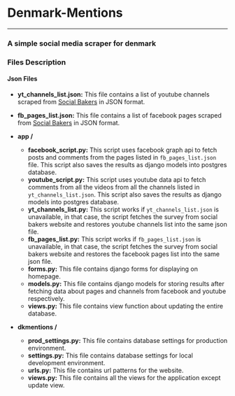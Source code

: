# Denmark-Mentions
---
### A simple social media scraper for denmark

### Files Description

#### Json Files
* **yt_channels_list.json:** This file contains a list of youtube channels scraped from [Social Bakers](https://www.socialbakers.com/statistics/youtube/channels/denmark/) in JSON format.
* **fb_pages_list.json:** This file contains a list of facebook pages scraped from [Social Bakers](https://www.socialbakers.com/statistics/facebook/pages/total/denmark/) in JSON format.

* **app /**
    * **facebook_script.py:** This script uses facebook graph api to fetch posts and comments from the pages listed in `fb_pages_list.json` file. This script also saves the results as django models into postgres database.
    * **youtube_script.py:** This script uses youtube data api to fetch comments from all the videos from all the channels listed in `yt_channels_list.json`. This script also saves the results as django models into postgres database.
    * **yt_channels_list.py:** This script works if `yt_channels_list.json` is unavailable, in that case, the script fetches the survey from social bakers website and restores youtube channels list into the same json file.
    * **fb_pages_list.py:** This script works if `fb_pages_list.json` is unavailable, in that case, the script fetches the survey from social bakers website and restores the facebook pages list into the same json file.
    * **forms.py:** This file contains django forms for displaying on homepage.
    * **models.py:** This file contains django models for storing results after fetching data about pages and channels from facebook and youtube respectively.
    * **views.py:** This file contains view function about updating the entire database.
* **dkmentions /**
    * **prod_settings.py:** This file contains database settings for production environment.
    * **settings.py:** This file contains database settings for local development environment.
    * **urls.py:** This file contains url patterns for the website.
    * **views.py:** This file contains all the views for the application except update view.
